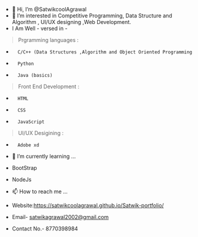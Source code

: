 - 👋 Hi, I’m @SatwikcoolAgrawal
- 👀 I’m interested in Competitive Programming, Data Structure and Algorithm , UI/UX designing ,Web Development.
- I Am Well - versed in -

> Prgramming languages : 
-       C/C++ (Data Structures ,Algorithm and Object Oriented Programming
-       Python
-       Java (basics)

> Front End Development :
-		HTML
-		CSS
-		JavaScript

> UI/UX Desigining :
-		Adobe xd

- 🌱 I’m currently learning ...
- 	BootStrap
- 	NodeJs
	
- 📫 How to reach me ...
-   Website:https://satwikcoolagrawal.github.io/Satwik-portfolio/
- 	Email- satwikagrawal2002@gmail.com
- 	Contact No.- 8770398984

<!---
SatwikcoolAgrawal/SatwikcoolAgrawal is a ✨ special ✨ repository because its `README.md` (this file) appears on your GitHub profile.
You can click the Preview link to take a look at your changes.
--->
